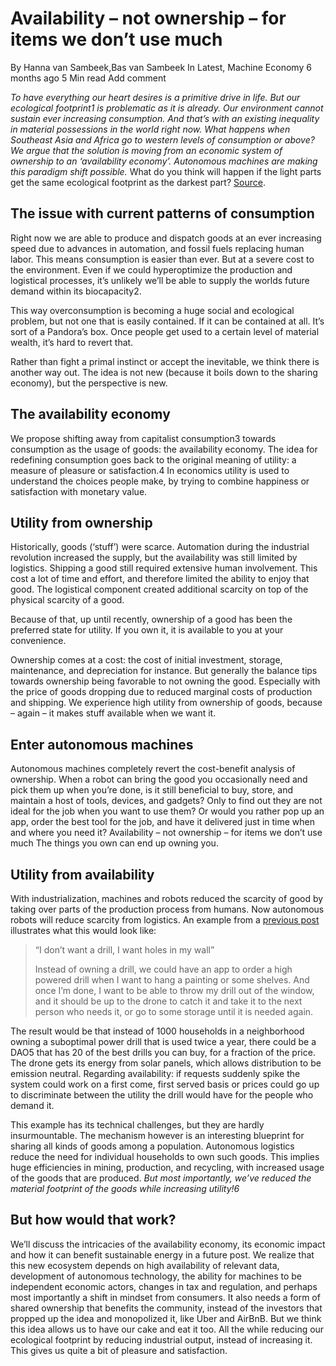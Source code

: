 
# Availability – not ownership – for items we don’t use much
By Hanna van Sambeek,Bas van Sambeek
In Latest, Machine Economy
6 months ago
5 Min read
Add comment

*To have everything our heart desires is a primitive drive in life. But our ecological footprint1 is problematic as it is already. Our environment cannot sustain ever increasing consumption. And that’s with an existing inequality in material possessions in the world right now. What happens when Southeast Asia and Africa go to western levels of consumption or above? We argue that the solution is moving from an economic system of ownership to an ‘availability economy’. Autonomous machines are making this paradigm shift possible.*
What do you think will happen if the light parts get the same ecological footprint as the darkest part? [Source](https://commons.wikimedia.org/wiki/File:World_map_of_countries_by_ecological_footprint.png).

## The issue with current patterns of consumption

Right now we are able to produce and dispatch goods at an ever increasing speed due to advances in automation, and fossil fuels replacing human labor. This means consumption is easier than ever. But at a severe cost to the environment. Even if we could hyperoptimize the production and logistical processes, it’s unlikely we’ll be able to supply the worlds future demand within its biocapacity2.

This way overconsumption is becoming a huge social and ecological problem, but not one that is easily contained. If it can be contained at all. It’s sort of a Pandora’s box. Once people get used to a certain level of material wealth, it’s hard to revert that.

Rather than fight a primal instinct or accept the inevitable, we think there is another way out. The idea is not new (because it boils down to the sharing economy), but the perspective is new.

## The availability economy

We propose shifting away from capitalist consumption3 towards consumption as the usage of goods: the availability economy. The idea for redefining consumption goes back to the original meaning of utility: a measure of pleasure or satisfaction.4 In economics utility is used to understand the choices people make, by trying to combine happiness or satisfaction with monetary value.


## Utility from ownership

Historically, goods (‘stuff’) were scarce. Automation during the industrial revolution increased the supply, but the availability was still limited by logistics. Shipping a good still required extensive human involvement. This cost a lot of time and effort, and therefore limited the ability to enjoy that good. The logistical component created additional scarcity on top of the physical scarcity of a good.

Because of that, up until recently, ownership of a good has been the preferred state for utility. If you own it, it is available to you at your convenience.

Ownership comes at a cost: the cost of initial investment, storage, maintenance, and depreciation for instance. But generally the balance tips towards ownership being favorable to not owning the good. Especially with the price of goods dropping due to reduced marginal costs of production and shipping. We experience high utility from ownership of goods, because – again – it makes stuff available when we want it.

## Enter autonomous machines

Autonomous machines completely revert the cost-benefit analysis of ownership. When a robot can bring the good you occasionally need and pick them up when you’re done, is it still beneficial to buy, store, and maintain a host of tools, devices, and gadgets? Only to find out they are not ideal for the job when you want to use them? Or would you rather pop up an app, order the best tool for the job, and have it delivered just in time when and where you need it?
Availability – not ownership – for items we don’t use much
The things you own can end up owning you.

## Utility from availability

With industrialization, machines and robots reduced the scarcity of good by taking over parts of the production process from humans. Now autonomous robots will reduce scarcity from logistics. An example from a [previous post](https://iota-untangled.com/reframing-abundance-for-a-sustainable-economy/#ownership) illustrates what this would look like:

>    “I don’t want a drill, I want holes in my wall”
>
>    Instead of owning a drill, we could have an app to order a high powered drill when I want to hang a painting or some shelves. And once I’m done, I want to be able to throw my drill out of the window, and it should be up to the drone to catch it and take it to the next person who needs it, or go to some storage until it is needed again.

The result would be that instead of 1000 households in a neighborhood owning a suboptimal power drill that is used twice a year, there could be a DAO5 that has 20 of the best drills you can buy, for a fraction of the price. The drone gets its energy from solar panels, which allows distribution to be emission neutral. Regarding availability: if requests suddenly spike the system could work on a first come, first served basis or prices could go up to discriminate between the utility the drill would have for the people who demand it.

This example has its technical challenges, but they are hardly insurmountable. The mechanism however is an interesting blueprint for sharing all kinds of goods among a population. Autonomous logistics reduce the need for individual households to own such goods. This implies huge efficiencies in mining, production, and recycling, with increased usage of the goods that are produced. *But most importantly, we’ve reduced the material footprint of the goods while increasing utility!6*

## But how would that work?

We’ll discuss the intricacies of the availability economy, its economic impact and how it can benefit sustainable energy in a future post. We realize that this new ecosystem depends on high availability of relevant data, development of autonomous technology, the ability for machines to be independent economic actors, changes in tax and regulation, and perhaps most importantly a shift in mindset from consumers. It also needs a form of shared ownership that benefits the community, instead of the investors that propped up the idea and monopolized it, like Uber and AirBnB. But we think this idea allows us to have our cake and eat it too. All the while reducing our ecological footprint by reducing industrial output, instead of increasing it. This gives us quite a bit of pleasure and satisfaction.